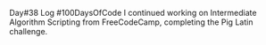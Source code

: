 Day#38 Log #100DaysOfCode  I continued working on Intermediate Algorithm Scripting from FreeCodeCamp, completing the Pig Latin challenge.